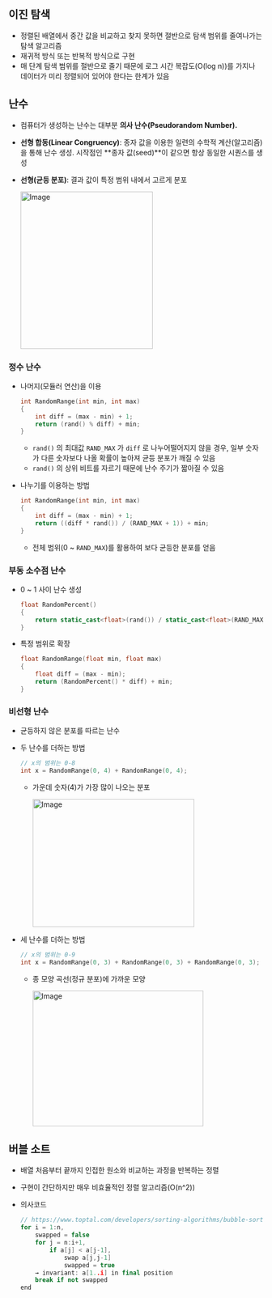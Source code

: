 ## 이진 탐색

- 정렬된 배열에서 중간 값을 비교하고 찾지 못하면 절반으로 탐색 범위를 줄여나가는 탐색 알고리즘
- 재귀적 방식 또는 반복적 방식으로 구현
- 매 단계 탐색 범위를 절반으로 줄기 때문에 로그 시간 복잡도(O(log n))를 가지나 데이터가 미리 정렬되어 있어야 한다는 한계가 있음

## 난수

- 컴퓨터가 생성하는 난수는 대부분 **의사 난수(Pseudorandom Number).**
- **선형 합동(Linear Congruency)**: 종자 값을 이용한 일련의 수학적 계산(알고리즘)을 통해 난수 생성. 시작점인 **종자 값(seed)**이 같으면 항상 동일한 시퀀스를 생성
- **선형(균등 분포)**: 결과 값이 특정 범위 내에서 고르게 분포

    <img width="261" height="311" alt="Image" src="https://github.com/user-attachments/assets/03d64528-364f-4c73-b396-78f829a27c3d" />

### 정수 난수

- 나머지(모듈러 연산)을 이용
    
    ```cpp
    int RandomRange(int min, int max)
    {
    	int diff = (max - min) + 1;
    	return (rand() % diff) + min;
    }
    ```
    
    - `rand()` 의 최대값 `RAND_MAX` 가 `diff` 로 나누어떨어지지 않을 경우, 일부 숫자가 다른 숫자보다 나올 확률이 높아져 균등 분포가 깨질 수 있음
    - `rand()` 의 상위 비트를 자르기 때문에 난수 주기가 짧아질 수 있음
- 나누기를 이용하는 방법
    
    ```cpp
    int RandomRange(int min, int max)
    {
    	int diff = (max - min) + 1;
    	return ((diff * rand()) / (RAND_MAX + 1)) + min;
    }
    ```
    
    - 전체 범위(0 ~ `RAND_MAX`)를 활용하여 보다 균등한 분포를 얻음

### 부동 소수점 난수

- 0 ~ 1 사이 난수 생성
    
    ```cpp
    float RandomPercent()
    {
    	return static_cast<float>(rand()) / static_cast<float>(RAND_MAX);
    }
    ```
    
- 특정 범위로 확장
    
    ```cpp
    float RandomRange(float min, float max)
    {
    	float diff = (max - min);
    	return (RandomPercent() * diff) + min;
    }
    ```
    

### 비선형 난수

- 균등하지 않은 분포를 따르는 난수
- 두 난수를 더하는 방법
    
    ```cpp
    // x의 범위는 0-8
    int x = RandomRange(0, 4) + RandomRange(0, 4);
    ```
    
    - 가운데 숫자(4)가 가장 많이 나오는 분포
 
        <img width="319" height="253" alt="Image" src="https://github.com/user-attachments/assets/1d52b5fc-9d6a-425e-bd24-01a1d9ba83b9" />
        
- 세 난수를 더하는 방법
    
    ```cpp
    // x의 범위는 0-9
    int x = RandomRange(0, 3) + RandomRange(0, 3) + RandomRange(0, 3);
    ```
    
    - 종 모양 곡선(정규 분포)에 가까운 모양
 
        <img width="337" height="268" alt="Image" src="https://github.com/user-attachments/assets/19487d75-e5d3-47ec-8b36-57cdbc797b30" />

## 버블 소트

- 배열 처음부터 끝까지 인접한 원소와 비교하는 과정을 반복하는 정렬
- 구현이 간단하지만 매우 비효율적인 정렬 알고리즘(O(n^2))
- 의사코드
    
    ```cpp
    // https://www.toptal.com/developers/sorting-algorithms/bubble-sort
    for i = 1:n,
        swapped = false
        for j = n:i+1,
            if a[j] < a[j-1],
                swap a[j,j-1]
                swapped = true
        → invariant: a[1..i] in final position
        break if not swapped
    end
    ```
